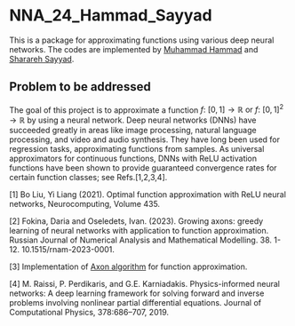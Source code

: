 # NNA_24_Hammad_Sayyad

This is a package for approximating functions using various deep neural networks.
The codes are implemented by <ins>Muhammad Hammad</ins> and <ins>Sharareh Sayyad</ins>.


## Problem to be addressed

The goal of this project is to approximate a function $f:~[0, 1] \rightarrow \mathbb{R} \text{ or } f:~[0, 1]^{2} \rightarrow \mathbb{R}$ by using a neural network. Deep neural networks (DNNs) have succeeded greatly in areas like image processing, natural language processing, and video and audio synthesis. They have long been used for regression tasks, approximating functions from samples. As universal approximators for continuous functions, DNNs with ReLU activation functions have been shown to provide guaranteed convergence rates for certain function classes; see Refs.[1,2,3,4].

[1] Bo Liu, Yi Liang (2021). Optimal function approximation with ReLU neural networks, Neurocomputing, Volume 435.

[2] Fokina, Daria and Oseledets, Ivan. (2023). Growing axons: greedy learning of neural networks with application to function approximation. Russian Journal of Numerical Analysis and Mathematical Modelling. 38. 1-12. 10.1515/rnam-2023-0001.

[3] Implementation of [Axon algorithm](https://github.com/dashafok/axon-approximation) for function approximation.

[4]  M. Raissi, P. Perdikaris, and G.E. Karniadakis. Physics-informed neural networks: A deep learning
framework for solving forward and inverse problems involving nonlinear partial differential equations.
Journal of Computational Physics, 378:686–707, 2019.
